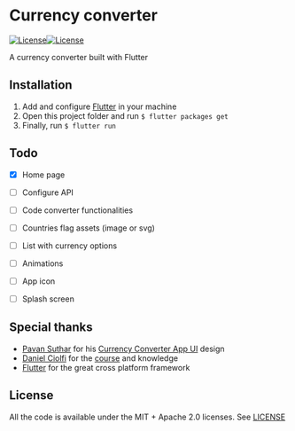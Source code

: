 # Currency converter

[![License](https://img.shields.io/badge/License-Apache%202.0-red.svg)](LICENSE)[![License](https://img.shields.io/badge/License-MIT-red.svg)](LICENSE)

A currency converter built with Flutter



## Installation

1. Add and configure [Flutter](https://flutter.dev/docs/get-started/install) in your machine
2. Open this project folder and run `$ flutter packages get`
3. Finally, run `$ flutter run`



## Todo

- [x] Home page
- [ ] Configure API
- [ ] Code converter functionalities
- [ ] Countries flag assets (image or svg)
- [ ] List with currency options
- [ ] Animations
- [ ] App icon
- [ ] Splash screen



## Special thanks

- [Pavan Suthar](https://dribbble.com/pavansuthar) for his [Currency Converter App UI](https://dribbble.com/shots/8325984-Currency-Converter-App-UI) design
- [Daniel Ciolfi](https://www.facebook.com/daniel.ciolfi) for the [course](https://www.udemy.com/course/curso-completo-flutter-app-android-ios/) and knowledge
- [Flutter](https://flutter.dev/) for the great cross platform framework



## License

All the code is available under the MIT + Apache 2.0 licenses. See [LICENSE](https://github.com/jonasGN/currency_converter/blob/master/LICENSE)